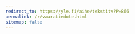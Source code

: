 ```yaml
---
redirect_to: https://yle.fi/aihe/tekstitv?P=866
permalink: /r/vaaratiedote.html
sitemap: false
---
```

